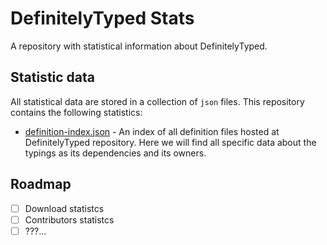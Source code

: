 # DefinitelyTyped Stats

A repository with statistical information about DefinitelyTyped.

## Statistic data

All statistical data are stored in a collection of `json` files. This repository contains the following statistics:

* [definition-index.json](definition-index.json) - An index of all definition files hosted at DefinitelyTyped repository. Here we will find all specific data about the typings as its dependencies and its owners.

## Roadmap

* [ ] Download statistcs
* [ ] Contributors statistcs
* [ ] ???...
